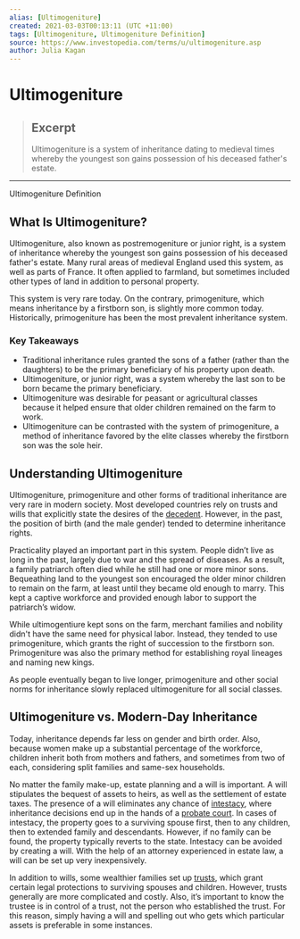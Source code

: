 ```yaml
---
alias: [Ultimogeniture]
created: 2021-03-03T00:13:11 (UTC +11:00)
tags: [Ultimogeniture, Ultimogeniture Definition]
source: https://www.investopedia.com/terms/u/ultimogeniture.asp
author: Julia Kagan
---
```


# Ultimogeniture

> ## Excerpt
> Ultimogeniture is a system of inheritance dating to medieval times whereby the youngest son gains possession of his deceased father's estate.

---

Ultimogeniture Definition
## What Is Ultimogeniture?

Ultimogeniture, also known as postremogeniture or junior right, is a system of inheritance whereby the youngest son gains possession of his deceased father's estate. Many rural areas of medieval England used this system, as well as parts of France. It often applied to farmland, but sometimes included other types of land in addition to personal property.

This system is very rare today. On the contrary, primogeniture, which means inheritance by a firstborn son, is slightly more common today. Historically, primogeniture has been the most prevalent inheritance system.

### Key Takeaways

-   Traditional inheritance rules granted the sons of a father (rather than the daughters) to be the primary beneficiary of his property upon death.
-   Ultimogeniture, or junior right, was a system whereby the last son to be born became the primary beneficiary.
-   Ultimogeniture was desirable for peasant or agricultural classes because it helped ensure that older children remained on the farm to work.
-   Ultimogeniture can be contrasted with the system of primogeniture, a method of inheritance favored by the elite classes whereby the firstborn son was the sole heir.

## Understanding Ultimogeniture

Ultimogeniture, primogeniture and other forms of traditional inheritance are very rare in modern society. Most developed countries rely on trusts and wills that explicitly state the desires of the [decedent](https://www.investopedia.com/terms/d/decedent.asp). However, in the past, the position of birth (and the male gender) tended to determine inheritance rights.

Practicality played an important part in this system. People didn’t live as long in the past, largely due to war and the spread of diseases. As a result, a family patriarch often died while he still had one or more minor sons. Bequeathing land to the youngest son encouraged the older minor children to remain on the farm, at least until they became old enough to marry. This kept a captive workforce and provided enough labor to support the patriarch’s widow.

While ultimogentiure kept sons on the farm, merchant families and nobility didn't have the same need for physical labor. Instead, they tended to use primogeniture, which grants the right of succession to the firstborn son. Primogeniture was also the primary method for establishing royal lineages and naming new kings.

As people eventually began to live longer, primogeniture and other social norms for inheritance slowly replaced ultimogeniture for all social classes.

## Ultimogeniture vs. Modern-Day Inheritance

Today, inheritance depends far less on gender and birth order. Also, because women make up a substantial percentage of the workforce, children inherit both from mothers and fathers, and sometimes from two of each, considering split families and same-sex households.

No matter the family make-up, estate planning and a will is important. A will stipulates the bequest of assets to heirs, as well as the settlement of estate taxes. The presence of a will eliminates any chance of [intestacy](https://www.investopedia.com/terms/i/intestacy.asp), where inheritance decisions end up in the hands of a [probate court](https://www.investopedia.com/terms/p/probate-court.asp). In cases of intestacy, the property goes to a surviving spouse first, then to any children, then to extended family and descendants. However, if no family can be found, the property typically reverts to the state. Intestacy can be avoided by creating a will. With the help of an attorney experienced in estate law, a will can be set up very inexpensively.

In addition to wills, some wealthier families set up [trusts](https://www.investopedia.com/terms/t/trust.asp), which grant certain legal protections to surviving spouses and children. However, trusts generally are more complicated and costly. Also, it’s important to know the trustee is in control of a trust, not the person who established the trust. For this reason, simply having a will and spelling out who gets which particular assets is preferable in some instances.
